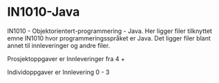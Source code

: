 # IN1010-Java
IN1010 - Objektorientert-programmering - Java. Her ligger filer tilknyttet emne IN1010 hvor programmeringsspråket er Java. Det ligger filer blant annet til innleveringer og andre filer.

Prosjektoppgaver er Innleveringer fra 4 +

Individoppgaver er Innlevering 0 - 3
